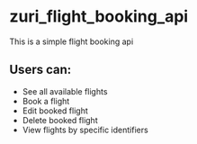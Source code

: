 # zuri_flight_booking_api
This is a simple flight booking api
## Users can:
- See all available flights
- Book a flight
- Edit booked flight
- Delete booked flight
- View flights by specific identifiers
